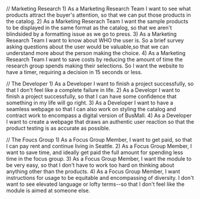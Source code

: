 // Marketing Research
1)
    As a Marketing Research Team I want to see what products attract the buyer's attention, so that we can put those products in the catalog. 
2)
    As a Marketing Reserach Team I want the sample products to be displayed in the same format as the catalog, so that we aren't blindsided by a formatting issue as we go to press. 
3)
    As a Marketing Research Team I want to know about WHO the user is. So a brief survey asking questions about the user would be valuable,so that we can understand more about the person making the choice. 
4) 
    As a Marketing Research Team I want to save costs by reducing the amount of time the research group spends making their selections. So I want the website to have a timer, requiring a decision in 15 seconds or less.

// The Developer 
1)
    As a Developer I want to finish a project successfully, so that I don't feel like a complete failure in life. 
2)
    As a Developr I want to finish a project successfully, so that I can have some confidence that something in my life will go right. 
3)
    As a Developer I want to have a seamless webpage so that I can also work on styling the catalog and contract work to encompass a digital version of BusMall.
4)
    As a Developer I want to create a webpage that draws an authentic user reaction so that the product testing is as accurate as possible. 

// The Foucs Group
1)
    As a Focus Group Member, I want to get paid, so that I can pay rent and continue living in Seattle.
2)
    As a Focus Group Member, I want to save time, and ideally get paid the full amount for spending less time in the focus group.
3)
    As a Focus Group Member, I want the module to be very easy, so that I don't have to work too hard on thinking about anything other than the products. 
4)
    As a Focus Group Member, I want instructions for usage to be equitable and encompassing of diversity. I don't want to see elevated language or lofty terms--so that I don't feel like the module is aimed at someone else. 
